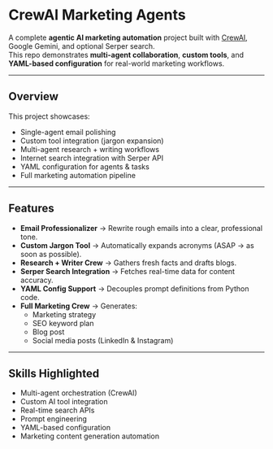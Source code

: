 # CrewAI Marketing Agents 

A complete **agentic AI marketing automation** project built with [CrewAI](https://www.crewai.com/), Google Gemini, and optional Serper search.  
This repo demonstrates **multi-agent collaboration**, **custom tools**, and **YAML-based configuration** for real-world marketing workflows.

---

## Overview
This project showcases:
- Single-agent email polishing
- Custom tool integration (jargon expansion)
- Multi-agent research + writing workflows
- Internet search integration with Serper API
- YAML configuration for agents & tasks
- Full marketing automation pipeline

---

## Features
- **Email Professionalizer** → Rewrite rough emails into a clear, professional tone.
- **Custom Jargon Tool** → Automatically expands acronyms (ASAP → as soon as possible).
- **Research + Writer Crew** → Gathers fresh facts and drafts blogs.
- **Serper Search Integration** → Fetches real-time data for content accuracy.
- **YAML Config Support** → Decouples prompt definitions from Python code.
- **Full Marketing Crew** → Generates:
  - Marketing strategy  
  - SEO keyword plan  
  - Blog post  
  - Social media posts (LinkedIn & Instagram)
 
---

## Skills Highlighted
- Multi-agent orchestration (CrewAI)
- Custom AI tool integration
- Real-time search APIs
- Prompt engineering
- YAML-based configuration
- Marketing content generation automation


